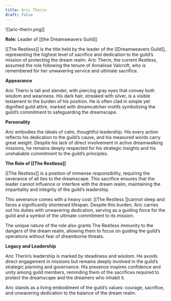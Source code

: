 ```yaml
---
title: Aric Therin
draft: false
---
```

![[aric-therin.png]]

**Role:** Leader of [[the Dreamweavers Guild]]

[[The Restless]] is the title held by the leader of the [[Dreamweavers Guild]], representing the highest level of sacrifice and dedication to the guild’s mission of protecting the dream realm. Aric Therin, the current Restless, assumed the role following the tenure of Annalisse Valcroft, who is remembered for her unwavering service and ultimate sacrifice.

**Appearance**

Aric Therin is tall and slender, with piercing gray eyes that convey both wisdom and weariness. His dark hair, streaked with silver, is a visible testament to the burden of his position. He is often clad in simple yet dignified guild attire, marked with dreamcatcher motifs symbolizing the guild’s commitment to safeguarding the dreamscape.

**Personality**

Aric embodies the ideals of calm, thoughtful leadership. His every action reflects his dedication to the guild’s cause, and his measured words carry great weight. Despite his lack of direct involvement in active dreamwalking missions, he remains deeply respected for his strategic insights and his unshakable commitment to the guild’s principles.

**The Role of [[The Restless]]**

[[The Restless]] is a position of immense responsibility, requiring the severance of all ties to the dreamscape. This sacrifice ensures that the leader cannot influence or interfere with the dream realm, maintaining the impartiality and integrity of the guild’s leadership.

This severance comes with a heavy cost: [[The Restless ]]cannot sleep and faces a significantly shortened lifespan. Despite this burden, Aric carries out his duties with unwavering dedication, serving as a guiding force for the guild and a symbol of the ultimate commitment to its mission.

The unique nature of the role also grants The Restless immunity to the dangers of the dream realm, allowing them to focus on guiding the guild’s operations without fear of dreamborne threats.

**Legacy and Leadership**

Aric Therin’s leadership is marked by steadiness and wisdom. He avoids direct engagement in missions but remains deeply involved in the guild’s strategic planning and governance. His presence inspires confidence and unity among guild members, reminding them of the sacrifices required to protect the dreamscape and the dreamers who inhabit it.

Aric stands as a living embodiment of the guild’s values: courage, sacrifice, and unwavering dedication to the balance of the dream realm.